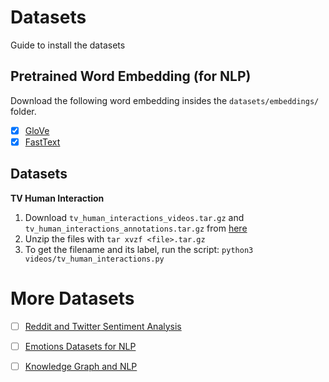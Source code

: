 # Datasets

Guide to install the datasets

## Pretrained Word Embedding (for NLP)

Download the following word embedding insides the `datasets/embeddings/` folder. 

- [X] [GloVe](https://github.com/stanfordnlp/GloVe)
- [X] [FastText](https://fasttext.cc/docs/en/english-vectors.html)

## Datasets


**TV Human Interaction**

1. Download `tv_human_interactions_videos.tar.gz` and `tv_human_interactions_annotations.tar.gz` from [here](https://www.robots.ox.ac.uk/~alonso/tv_human_interactions.html)
2. Unzip the files with `tar xvzf <file>.tar.gz`
3. To get the filename and its label, run the script: `python3 videos/tv_human_interactions.py`


# More Datasets

- [ ] [Reddit and Twitter Sentiment Analysis](https://www.kaggle.com/datasets/cosmos98/twitter-and-reddit-sentimental-analysis-dataset?select=Twitter_Data.csv)
- [ ] [Emotions Datasets for NLP](https://www.kaggle.com/datasets/praveengovi/emotions-dataset-for-nlp?select=train.txt)
- [ ] [Knowledge Graph and NLP](https://www.kaggle.com/code/pavansanagapati/knowledge-graph-nlp-tutorial-bert-spacy-nltk)

